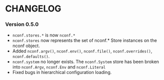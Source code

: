 # CHANGELOG

### Version 0.5.0

* `nconf.stores.*` is now `nconf.*`
* `nconf.stores` now represents the set of nconf.* Store instances on the nconf object.
* Added `nconf.argv()`, `nconf.env()`, `nconf.file()`, `nconf.overrides()`, `nconf.defaults()`. 
* `nconf.system` no longer exists. The `nconf.System` store has been broken into `nconf.Argv`, `nconf.Env` and `nconf.Literal`
* Fixed bugs in hierarchical configuration loading.
